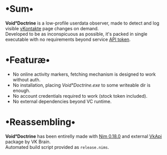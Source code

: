 # •Sum•
__Void°Doctrine__ is a low-profile userdata observer, made to detect and log visible [vKontakte](https://vk.com) page changes on demand.  
Developed to be as inconspicuous as possible, it's packed in single executable with no requirements beyond service [API token](https://vk.com/dev/access_token).

# •Featuræ•
* No online activity markers, fetching mechanism is designed to work without auth.
* No installation, placing _Void°Doctrine.exe_ to some writeable dir is enough.
* No account credentials required to work (stock token included).
* No external dependencies beyond VC runtime.

# •Reassembling•
__Void°Doctrine__ has been entirelly made with [Nim 0.18.0](https://nim-lang.org) and external [VkApi](https://github.com/vk-brain/nimvkapi) package by VK Brain.  
Automated build script provided as `release.nims`.
